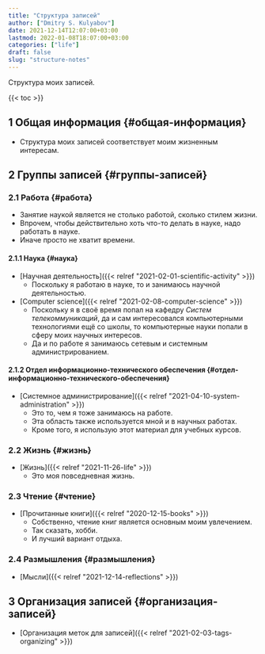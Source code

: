 ```yaml
---
title: "Структура записей"
author: ["Dmitry S. Kulyabov"]
date: 2021-12-14T12:07:00+03:00
lastmod: 2022-01-08T18:07:00+03:00
categories: ["life"]
draft: false
slug: "structure-notes"
---
```


Структура моих записей.

<!--more-->

{{< toc >}}


## <span class="section-num">1</span> Общая информация {#общая-информация}

-   Структура моих записей соответствует моим жизненным интересам.


## <span class="section-num">2</span> Группы записей {#группы-записей}


### <span class="section-num">2.1</span> Работа {#работа}

-   Занятие наукой является не столько работой, сколько стилем жизни.
-   Впрочем, чтобы действительно хоть что-то делать в науке, надо работать в науке.
-   Иначе просто не хватит времени.


#### <span class="section-num">2.1.1</span> Наука {#наука}

-   [Научная деятельность]({{< relref "2021-02-01-scientific-activity" >}})
    -   Поскольку я работаю в науке, то и занимаюсь научной деятельностью.
-   [Computer science]({{< relref "2021-02-08-computer-science" >}})
    -   Поскольку я в своё время попал на кафедру _Систем телекоммуникаций_, да и сам интересовался компьютерными технологиями ещё со школы, то компьютерные науки попали в сферу моих научных интересов.
    -   Да и по работе я занимаюсь сетевым и системным администрированием.


#### <span class="section-num">2.1.2</span> Отдел информационно-технического обеспечения {#отдел-информационно-технического-обеспечения}

-   [Системное администрирование]({{< relref "2021-04-10-system-administration" >}})
    -   Это то, чем я тоже занимаюсь на работе.
    -   Эта область также используется мной и в научных работах.
    -   Кроме того, я использую этот материал для учебных курсов.


### <span class="section-num">2.2</span> Жизнь {#жизнь}

-   [Жизнь]({{< relref "2021-11-26-life" >}})
    -   Это моя повседневная жизнь.


### <span class="section-num">2.3</span> Чтение {#чтение}

-   [Прочитанные книги]({{< relref "2020-12-15-books" >}})
    -   Собственно, чтение книг является основным моим увлечением.
    -   Так сказать, хобби.
    -   И лучший вариант отдыха.


### <span class="section-num">2.4</span> Размышления {#размышления}

-   [Мысли]({{< relref "2021-12-14-reflections" >}})


## <span class="section-num">3</span> Организация записей {#организация-записей}

-   [Организация меток для записей]({{< relref "2021-02-03-tags-organizing" >}})
